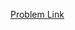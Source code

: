 [Problem Link](https://leetcode.com/problems/remove-duplicates-from-sorted-array-ii/description/?envType=study-plan-v2&envId=top-interview-150)
